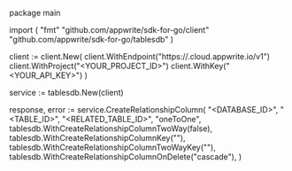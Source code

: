 package main

import (
    "fmt"
    "github.com/appwrite/sdk-for-go/client"
    "github.com/appwrite/sdk-for-go/tablesdb"
)

client := client.New(
    client.WithEndpoint("https://<REGION>.cloud.appwrite.io/v1")
    client.WithProject("<YOUR_PROJECT_ID>")
    client.WithKey("<YOUR_API_KEY>")
)

service := tablesdb.New(client)

response, error := service.CreateRelationshipColumn(
    "<DATABASE_ID>",
    "<TABLE_ID>",
    "<RELATED_TABLE_ID>",
    "oneToOne",
    tablesdb.WithCreateRelationshipColumnTwoWay(false),
    tablesdb.WithCreateRelationshipColumnKey(""),
    tablesdb.WithCreateRelationshipColumnTwoWayKey(""),
    tablesdb.WithCreateRelationshipColumnOnDelete("cascade"),
)
